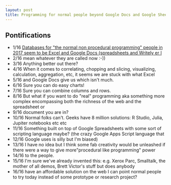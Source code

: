 ```yaml
---
layout: post
title: Programming for normal people beyond Google Docs and Google Sheets?
---
```


## Pontifications

* 1/16 [Databases for "the normal non procedural programming" people in 2017 seem to be Excel and Google Docs (spreadsheets and Writely er I](https://twitter.com/rtanglao/status/844719474204913664)
* 2/16 mean whatever they are called now :-))
* 3/16 Anything better out there?
* 4/16 When it comes to correlating, chopping and slicing, visualizing, calculation, aggregation, etc, it seems we are stuck with what Excel
* 5/16 and Google Docs give us which isn't much.
* 6/16 Sure you can do easy charts!
* 7/16 Sure you can combine columns and rows.
* 8/16 But what if you want to do "real" programming aka something more complex encompassing both the richness of the web and the spreadsheet or
* 9/16 document you are in?
* 10/16 Normal folks can't. Geeks have 8 million solutions: R Studio, Julia, Jupiter notebooks etc etc
* 11/16 Something built on top of Google Spreadsheets with some sort of scripting language maybe? (the crazy Google Apps Script language that
* 12/16 Google uses is silly but I'm biased)
* 13/16 I have no idea but I think some fab creativity would be unleashed if there were a way to give more"procedural like programming" power
* 14/16 to the people.
* 15/16 I'm sure we've already invented this: e.g. Xerox Parc, Smalltalk, the mother of all demos, Brett Victor's stuff but does anybody
* 16/16 have an affordable solution on the web I can point normal people to try today instead of some prototype or research project?


